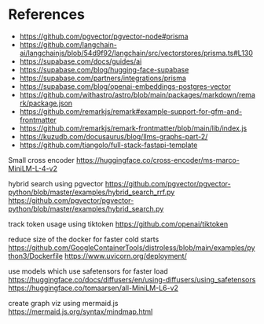 # References

- https://github.com/pgvector/pgvector-node#prisma
- https://github.com/langchain-ai/langchainjs/blob/54d9f92/langchain/src/vectorstores/prisma.ts#L130
- https://supabase.com/docs/guides/ai
- https://supabase.com/blog/hugging-face-supabase
- https://supabase.com/partners/integrations/prisma
- https://supabase.com/blog/openai-embeddings-postgres-vector
- https://github.com/withastro/astro/blob/main/packages/markdown/remark/package.json
- https://github.com/remarkjs/remark#example-support-for-gfm-and-frontmatter
- https://github.com/remarkjs/remark-frontmatter/blob/main/lib/index.js
- https://kuzudb.com/docusaurus/blog/llms-graphs-part-2/
- https://github.com/tiangolo/full-stack-fastapi-template

Small cross encoder
https://huggingface.co/cross-encoder/ms-marco-MiniLM-L-4-v2

hybrid search using pgvector
https://github.com/pgvector/pgvector-python/blob/master/examples/hybrid_search_rrf.py
https://github.com/pgvector/pgvector-python/blob/master/examples/hybrid_search.py

track token usage using tiktoken
https://github.com/openai/tiktoken

reduce size of the docker for faster cold starts
https://github.com/GoogleContainerTools/distroless/blob/main/examples/python3/Dockerfile
https://www.uvicorn.org/deployment/

use models which use safetensors for faster load
https://huggingface.co/docs/diffusers/en/using-diffusers/using_safetensors
https://huggingface.co/tomaarsen/all-MiniLM-L6-v2

create graph viz using mermaid.js
https://mermaid.js.org/syntax/mindmap.html
